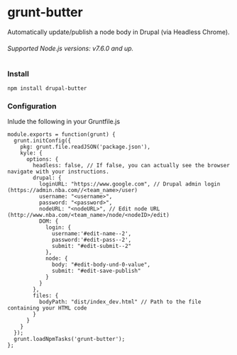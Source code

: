 # grunt-butter

Automatically update/publish a node body in Drupal (via Headless Chrome).

###### Supported Node.js versions: v7.6.0 and up.   
#
### Install
```
npm install drupal-butter
```

### Configuration 

Inlude the following in your Gruntfile.js

```
module.exports = function(grunt) {
  grunt.initConfig({
    pkg: grunt.file.readJSON('package.json'),
    kyle: {
      options: {
        headless: false, // If false, you can actually see the browser navigate with your instructions. 
        drupal: {
          loginURL: "https://www.google.com", // Drupal admin login (https://admin.nba.com//<team_name>/user)
          username: "<username>",
          password: "<password>",
          nodeURL: "<nodeURL>", // Edit node URL (http://www.nba.com/<team_name>/node/<nodeID>/edit)
          DOM: {
            login: {
              username:'#edit-name--2',
              password:'#edit-pass--2',
              submit: "#edit-submit--2"
            },
            node: {
              body: "#edit-body-und-0-value",
              submit: "#edit-save-publish"
            }
          }
        },
        files: {
          bodyPath: "dist/index_dev.html" // Path to the file containing your HTML code
        }
      }
    }
  });
  grunt.loadNpmTasks('grunt-butter');
};
```